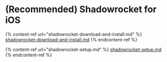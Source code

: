 # (Recommended) Shadowrocket for iOS

{% content-ref url="shadowrocket-download-and-install.md" %}
[shadowrocket-download-and-install.md](shadowrocket-download-and-install.md)
{% endcontent-ref %}

{% content-ref url="shadowrocket-setup.md" %}
[shadowrocket-setup.md](shadowrocket-setup.md)
{% endcontent-ref %}

